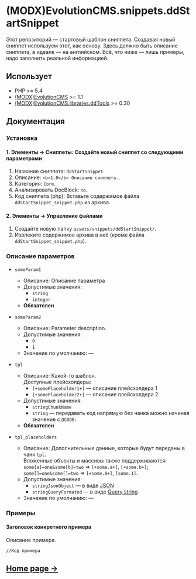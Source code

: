 # (MODX)EvolutionCMS.snippets.ddStartSnippet

Этот репозиторий — стартовый шаблон сниппета. Создавая новый сниппет используем этот, как основу. Здесь должно быть описание сниппета, в идеале — на английском. Всё, что ниже — лишь примеры, надо заполнить реальной информацией.


## Использует

* PHP >= 5.4
* [(MODX)EvolutionCMS](https://github.com/evolution-cms/evolution) >= 1.1
* [(MODX)EvolutionCMS.libraries.ddTools](https://code.divandesign.biz/modx/ddtools) >= 0.30


## Документация


### Установка


#### 1. Элементы → Сниппеты: Создайте новый сниппет со следующими параметрами

1. Название сниппета: `ddStartSnippet`.
2. Описание: `<b>1.0</b> Описание сниппета.`.
3. Категория: `Core`.
4. Анализировать DocBlock: `no`.
5. Код сниппета (php): Вставьте содержимое файла `ddStartSnippet_snippet.php` из архива.


#### 2. Элементы → Управление файлами

1. Создайте новую папку `assets/snippets/ddStartSnippet/`.
2. Извлеките содержимое архива в неё (кроме файла `ddStartSnippet_snippet.php`).


### Описание параметров

* `someParam1`
	* Описание: Описание параметра
	* Допустимые значения:
		* `string`
		* `integer`
	* **Обязателен**
	
* `someParam2`
	* Описание: Parameter description.
	* Допустимые значения:
		* `0`
		* `1`
	* Значение по умолчанию: —
	
* `tpl`
	* Описание: Какой-то шаблон.  
		Доступные плейсхолдеры:
		* `[+somePlaceholder1+]` — описание плейсхолдера 1
		* `[+somePlaceholder2+]` — описание плейсхолдера 2
	* Допустимые значения:
		* `stringChunkName`
		* `string` — передавать код напрямую без чанка можно начиная значение с `@CODE:`
	* **Обязателен**
	
* `tpl_placeholders`
	* Описание:
		Дополнительные данные, которые будут переданы в чанк `tpl`.  
		Вложенные объекты и массивы также поддерживаются: `some[a]=one&some[b]=two` => `[+some.a+]`, `[+some.b+]`; `some[]=one&some[]=two` => `[+some.0+]`, `[some.1]`.
	* Допустимые значения:
		* `stringJsonObject` — в виде [JSON](https://en.wikipedia.org/wiki/JSON)
		* `stringQueryFormated` — в виде [Query string](https://en.wikipedia.org/wiki/Query_string)
	* Значение по умолчанию: —


### Примеры


#### Заголовок конкретного примера

Описание примера.

```
//Код примера
```


## [Home page →](https://code.divandesign.biz/modx/ddstartsnippet)


<link rel="stylesheet" type="text/css" href="https://DivanDesign.ru/assets/files/ddMarkdown.css" />